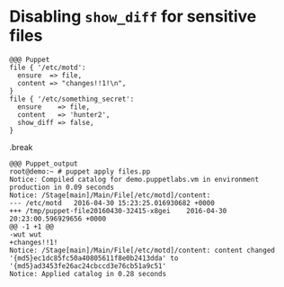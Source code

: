 <!SLIDE>
# Disabling `show_diff` for sensitive files

    @@@ Puppet
    file { '/etc/motd':
      ensure  => file,
      content => "changes!!1!\n",
    }
    file { '/etc/something_secret':
      ensure    => file,
      content   => 'hunter2',
      show_diff => false,
    }

.break

    @@@ Puppet_output
    root@demo:~ # puppet apply files.pp
    Notice: Compiled catalog for demo.puppetlabs.vm in environment production in 0.09 seconds
    Notice: /Stage[main]/Main/File[/etc/motd]/content:
    --- /etc/motd	2016-04-30 15:23:25.016930682 +0000
    +++ /tmp/puppet-file20160430-32415-x8gei	2016-04-30 20:23:00.596929656 +0000
    @@ -1 +1 @@
    -wut wut
    +changes!!1!
    Notice: /Stage[main]/Main/File[/etc/motd]/content: content changed '{md5}ec1dc85fc50a40805611f8e0b2413dda' to '{md5}ad3453fe26ac24cbccd3e76cb51a9c51'
    Notice: Applied catalog in 0.28 seconds
